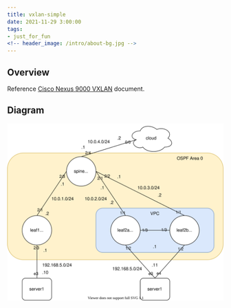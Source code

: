 ```yaml
---
title: vxlan-simple
date: 2021-11-29 3:00:00
tags:
- just_for_fun
<!-- header_image: /intro/about-bg.jpg -->
---
```


## Overview
Reference [Cisco Nexus 9000 VXLAN](https://www.cisco.com/c/en/us/support/docs/switches/nexus-9000-series-switches/118978-config-vxlan-00.html) document. 



## Diagram

[![simple diagram](vxlan-simple/vxlan-simple.svg)](https://viewer.diagrams.net/?tags=%7B%7D&highlight=0000ff&edit=_blank&layers=1&nav=1&title=vxlan-simple.drawio#R7VtNk%2BI2EP01HEPZkm3McZYZkkO2dqqoSnZy09gCOxEWJcQC%2BfWRsfylFjNsAjbrzIVCLUtY7%2FVrqdtmhGfrw8%2BCbJLPPKZshJz4MMKPI4QC11OfueFYGDB2C8NKpHFhahgW6d9UGx1t3aUx3bYulJwzmW7axohnGY1ky0aE4Pv2ZUvO2r%2B6ISsKDIuIMGj9PY1lUlhD36ntv9B0lZS%2F7Dq6Z03Ki7Vhm5CY7xsm%2FDTCM8G5LL6tDzPKcuxKXIpx8zO91Y0JmslLBiSx8zng7I%2Bnh1UwffxC5x4iP%2BFJMc03wnZ6xfpu5bGEQPBdFtN8FneEP%2B2TVNLFhkR5715xrmyJXDPdvUwZm3HGxWksXi6XKIqUfSsF%2F4s2euLgNfAD1aNvgApJD2eX5laAKUejfE2lOKpLygGBxvhYsVC09zVlfugXtqRBF5rqC4l2k1U1d42k%2BqLB%2FA5g3eC2wMaEhksrsEEU0tfldYD1nDawKIDA4tLBm8C66GbAAly3mzSjAFw1lYoR9H1gyXZTBI5lesjJuAZuFSZHA44GbqEFtvBmqDkAoNr7HLVoLmTCVzwj7FfONxqaP6mURx2TyU7yNnD0kMqv%2BfCxr1sverL8%2B%2BOh2TiWjUyt5muz8VLPkDfrYadWPS5%2ByKO5amY8o4VlnuYgnPqL1dEYBHODMYUA34mIvgGV1qkkYkXle44IPUBQRmT6rX0fV%2BcTARUwSpYuILlXFSAzeoR9qwAC1K8K3LtVAf4RVICtKkDkvmTgefcmg7eOIh8yaELl%2FQgy8OwyeL0vGQR3txv4ECDlMwvd1K7V8zGpFsNLUyj9K8O%2FUBmoT2X4QBlbKpQXv3UOuCAXu8HZyPMvU0NwMzXgDzX8ezUEF6oB96mGshb3QfEtKfb6pBhWne4l4PnozgIerHxGjO%2FiNw5N24RscmNxXRegedM2aBhi5trKbzc7M00BaBAvIMkGJu3g0lC9Gxg5wPtJgGo9U5GqhVHRiCnfG3quGCLKBxTvhYiJnfRmtdpCamm7OJLoX3jmqVrI%2BZqu6SzFMvUo1HigYE7kGxNhY6ICBzDRyfGqZf%2BH7Qwq2HXGzhiN1X3MEdzslA5l2x3bxXPtrs1KuzYRlq6yXPnKJXJn%2B5SrOo0Ie9Ad6zSO2bnEqu30VwgLeGIgbykvBxYPMgm63skitFOBB0%2BF76Kx3yLDnfZNBgzSJzLcwZNRhbJ70UX5%2B00qpkhtduHYHz4bxv5QbTwNNqadsoEAG2N4MB4M%2Fr43MUITtpy5keWx%2BO0YgBX7ITOAjMo%2Ftjw%2B7xZ%2FWCoeNP5TUwGupejcLQOwJDlkBsxko3%2F8YYVk0PiXZd0Sf69v%2FGHSNmT8sfFmmiU36Bb%2BM4maN%2FjTKJ6ELSYCHzDRbWoAs7QxLKYNBn4vaG%2FEfZ%2BEMMzMBg0%2FNjJjSyW5W%2Fzhe5xDxh%2B8%2FNA7%2FpZceMD4I78dfvqPP7ZMGL6kOxwCjFTYs5TmuiXAlgoP%2BCQKq0Ge5V8S3VIAc%2BH%2FT3XUfCvUxkan1VEMM%2BPfnmfDJcA3j0SWLaHTjADD3OzL4nmuLA%2BCklH1xtgQyQiQUaezqOFKZKhm%2Fae74ll0%2Fc9F%2FPQP)


